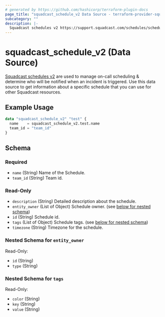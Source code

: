 ```yaml
---
# generated by https://github.com/hashicorp/terraform-plugin-docs
page_title: "squadcast_schedule_v2 Data Source - terraform-provider-squadcast"
subcategory: ""
description: |-
  Squadcast schedules v2 https://support.squadcast.com/schedules/schedules-new are used to manage on-call scheduling & determine who will be notified when an incident is triggered. Use this data source to get information about a specific schedule that you can use for other Squadcast resources.
---
```


# squadcast_schedule_v2 (Data Source)

[Squadcast schedules v2](https://support.squadcast.com/schedules/schedules-new) are used to manage on-call scheduling & determine who will be notified when an incident is triggered. Use this data source to get information about a specific schedule that you can use for other Squadcast resources.

## Example Usage

```terraform
data "squadcast_schedule_v2" "test" {
  name    = squadcast_schedule_v2.test.name
  team_id = "team_id"
}
```

<!-- schema generated by tfplugindocs -->
## Schema

### Required

- `name` (String) Name of the Schedule.
- `team_id` (String) Team id.

### Read-Only

- `description` (String) Detailed description about the schedule.
- `entity_owner` (List of Object) Schedule owner. (see [below for nested schema](#nestedatt--entity_owner))
- `id` (String) Schedule id.
- `tags` (List of Object) Schedule tags. (see [below for nested schema](#nestedatt--tags))
- `timezone` (String) Timezone for the schedule.

<a id="nestedatt--entity_owner"></a>
### Nested Schema for `entity_owner`

Read-Only:

- `id` (String)
- `type` (String)


<a id="nestedatt--tags"></a>
### Nested Schema for `tags`

Read-Only:

- `color` (String)
- `key` (String)
- `value` (String)

